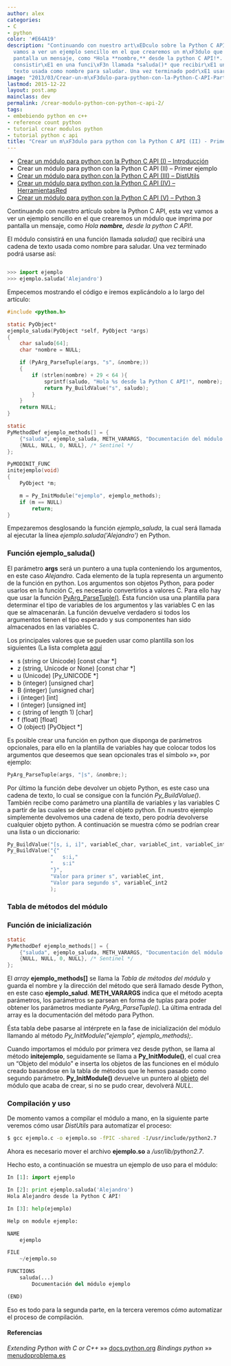 ```yaml
---
author: alex
categories:
- C
- python
color: '#E64A19'
description: "Continuando con nuestro art\xEDculo sobre la Python C API, esta vez
  vamos a ver un ejemplo sencillo en el que crearemos un m\xF3dulo que imprima por
  pantalla un mensaje, como *Hola **nombre,** desde la python C API!*. El m\xF3dulo
  consistir\xE1 en una funci\xF3n llamada *saluda()* que recibir\xE1 una cadena de
  texto usada como nombre para saludar. Una vez terminado podr\xE1 usarse as\xED:"
image: "2013/03/Crear-un-m\xF3dulo-para-python-con-la-Python-C-API-Parte-I.png"
lastmod: 2015-12-22
layout: post.amp
mainclass: dev
permalink: /crear-modulo-python-con-python-c-api-2/
tags:
- embebiendo python en c++
- reference count python
- tutorial crear modulos python
- tutorial python c api
title: "Crear un m\xF3dulo para python con la Python C API (II) - Primer ejemplo"
---
```


* [Crear un módulo para python con la Python C API (I) – Introducción][1]
* Crear un módulo para python con la Python C API (II) – Primer ejemplo
* [Crear un módulo para python con la Python C API (III) – DistUtils][2]
* [Crear un módulo para python con la Python C API (IV) – HerramientasRed][3]
* [Crear un módulo para python con la Python C API (V) – Python 3][4]

<figure>
<a href="/img/2013/03/Crear-un-módulo-para-python-con-la-Python-C-API-Parte-I.png"><amp-img on="tap:lightbox1" role="button" tabindex="0" layout="responsive" src="/img/2013/03/Crear-un-módulo-para-python-con-la-Python-C-API-Parte-I.png" title="{{ page.title }}" alt="{{ page.title }}" width="201px" height="190px" /></a>
</figure>

Continuando con nuestro artículo sobre la Python C API, esta vez vamos a ver un ejemplo sencillo en el que crearemos un módulo que imprima por pantalla un mensaje, como *Hola **nombre,** desde la python C API!*.

El módulo consistirá en una función llamada *saluda()* que recibirá una cadena de texto usada como nombre para saludar. Una vez terminado podrá usarse así:

```python

>>> import ejemplo
>>> ejemplo.saluda('Alejandro')

```

<!--more-->

Empecemos mostrando el código e iremos explicándolo a lo largo del artículo:

```c
#include <python.h>

static PyObject*
ejemplo_saluda(PyObject *self, PyObject *args)
{
    char saludo[64];
    char *nombre = NULL;

    if (PyArg_ParseTuple(args, "s", &nombre;))
    {
        if (strlen(nombre) + 29 < 64 ){
            sprintf(saludo, "Hola %s desde la Python C API!", nombre);
            return Py_BuildValue("s", saludo);
        }
    }
    return NULL;
}

static
PyMethodDef ejemplo_methods[] = {
    {"saluda", ejemplo_saluda, METH_VARARGS, "Documentación del módulo ejemplo"},
    {NULL, NULL, 0, NULL}, /* Sentinel */
};

PyMODINIT_FUNC
initejemplo(void)
{
    PyObject *m;

    m = Py_InitModule("ejemplo", ejemplo_methods);
    if (m == NULL)
        return;
}

```

Empezaremos desglosando la función *ejemplo_saluda*, la cual será llamada al ejecutar la línea *ejemplo.saluda('Alejandro')* en Python.

### Función ejemplo_saluda()

El parámetro **args** será un puntero a una tupla conteniendo los argumentos, en este caso *Alejandro*. Cada elemento de la tupla representa un argumento de la función en python. Los argumentos son objetos Python, para poder usarlos en la función C, es necesario convertirlos a valores C. Para ello hay que usar la función <a href="http://docs.python.org/2/c-api/arg.html#PyArg_ParseTuple" target="_blank">PyArg_ParseTuple()</a>. Ésta función usa una plantilla para determinar el tipo de variables de los argumentos y las variables C en las que se almacenarán. La función devuelve verdadero si todos los argumentos tienen el tipo esperado y sus componentes han sido almacenados en las variables C.

Los principales valores que se pueden usar como plantilla son los siguientes (La lista completa <a target="_blank" href="http://docs.python.org/3/c-api/arg.html#strings-and-buffers">aquí</a>

* s (string or Unicode) [const char *]
* z (string, Unicode or None) [const char *]
* u (Unicode) [Py_UNICODE *]
* b (integer) [unsigned char]
* B (integer) [unsigned char]
* i (integer) [int]
* I (integer) [unsigned int]
* c (string of length 1) [char]
* f (float) [float]
* O (object) [PyObject *]

Es posible crear una función en python que disponga de parámetros opcionales, para ello en la plantilla de variables hay que colocar todos los argumentos que deseemos que sean opcionales tras el símbolo »», por ejemplo:

```c
PyArg_ParseTuple(args, "|s", &nombre;);

```

Por último la función debe devolver un objeto Python, es este caso una cadena de texto, lo cual se consigue con la función *Py_BuildValue()*. También recibe como parámetro una plantilla de variables y las variables C a partir de las cuales se debe crear el objeto python. En nuestro ejemplo simplemente devolvemos una cadena de texto, pero podría devolverse cualquier objeto python. A continuación se muestra cómo se podrían crear una lista o un diccionario:

```c
Py_BuildValue("[s, i, i]", variableC_char, variableC_int, variableC_int2);
Py_BuildValue("{"
              "   s:i,"
              "   s:i"
              "}",
              "Valor para primer s", variableC_int,
              "Valor para segundo s", variableC_int2
              );

```

### Tabla de métodos del módulo

### Función de inicialización

```c
static
PyMethodDef ejemplo_methods[] = {
    {"saluda", ejemplo_saluda, METH_VARARGS, "Documentación del módulo ejemplo"},
    {NULL, NULL, 0, NULL}, /* Sentinel */
};

```

El *array* **ejemplo_methods[]** se llama la *Tabla de métodos del módulo* y guarda el nombre y la dirección del método que será llamado desde Python, en este caso **ejemplo_salud**. **METH_VARARGS** indica que el método acepta parámetros, los parámetros se parsean en forma de tuplas para poder obtener los parámetros mediante *PyArg_ParseTuple()*. La última entrada del array es la documentación del método para Python.

Ésta tabla debe pasarse al intérprete en la fase de inicialización del módulo llamando al método *Py\_InitModule("ejemplo", ejemplo\_methods);*.

Cuando importamos el módulo por primera vez desde python, se llama al método **initejemplo**, seguidamente se llama a **Py_InitModule()**, el cual crea un “Objeto del módulo” e inserta los objetos de las funciones en el módulo creado basandose en la tabla de métodos que le hemos pasado como segundo parámetro. **Py_InitModule()** devuelve un puntero al [objeto][5] del módulo que acaba de crear, si no se pudo crear, devolverá *NULL*.

### Compilación y uso

De momento vamos a compilar el módulo a mano, en la siguiente parte veremos cómo usar *DistUtils* para automatizar el proceso:

```bash
$ gcc ejemplo.c -o ejemplo.so -fPIC -shared -I/usr/include/python2.7

```

Ahora es necesario mover el archivo **ejemplo.so** a */usr/lib/python2.7*.

Hecho esto, a continuación se muestra un ejemplo de uso para el módulo:

```python
In [1]: import ejemplo

In [2]: print ejemplo.saluda('Alejandro')
Hola Alejandro desde la Python C API!

In [3]: help(ejemplo)

Help on module ejemplo:

NAME
    ejemplo

FILE
    ~/ejemplo.so

FUNCTIONS
    saluda(...)
        Documentación del módulo ejemplo

(END)

```

Eso es todo para la segunda parte, en la tercera veremos cómo automatizar el proceso de compilación.

#### Referencias

*Extending Python with C or C++* »» <a href="http://docs.python.org/2/extending/extending.html" target="_blank">docs.python.org</a>
*Bindings python* »» <a href="http://www.menudoproblema.es/blog/entries/2012/03/26/bindings-python-para-bibliotecas-c-parte-2/" target="_blank">menudoproblema.es</a>



 [1]: https://elbauldelprogramador.com/crear-modulo-python-con-python-c-api-1/ "Crear un módulo para python con la Python C API (I)"
 [2]: https://elbauldelprogramador.com/crear-modulo-python-con-python-c-api-3-distutils/ "Crear un módulo para python con la Python C API (III)"
 [3]: https://elbauldelprogramador.com/crear-modulo-python-con-python-c-api-4/ "Crear un módulo para python con la Python C API (IV)"
 [4]: https://elbauldelprogramador.com/crear-modulo-python-con-python-c-api-5-python3/ "Crear un módulo para python con la Python C API (V)"
 [5]: https://elbauldelprogramador.com/compilacion-de-programas-makefile-y-g/ "Compilación de programas: makefile y g++"
